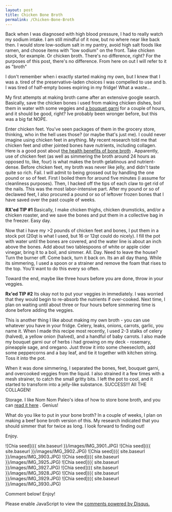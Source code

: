 ```yaml
---
layout: post
title: Chicken Bone Broth
permalink: /Chicken-Bone-Broth
---
```

 

Back when I was diagnosed with high blood pressure, I had to really watch my sodium intake. I am still mindful of it now, but no where near like back then. I would store low-sodium salt in my pantry, avoid high salt foods like ramen, and choose items with "low sodium" on the front. Take chicken stock, for example. Or chicken broth. There's no difference, right?
For the purposes of this post, there's no difference. From here on out I will refer to it as "broth"

I don't remember when i exactly started making my own, but I knew that I was a. tired of the preservative-laden choices I was compelled to use and b. I was tired of half-empty boxes expiring in my fridge! What a waste...

My first attempts at making broth came after an extensive google search. Basically, save the chicken bones i used from making chicken dishes, boil them in water with some veggies and [a bouquet garni](http://culinaryarts.about.com/od/glossary/g/bouquetgarni.htm) for a couple of hours, and it should be good, right?
Ive probably been wronger before, but this was a big fat NOPE.

Enter chicken feet. You've seen packages of them in the grocery store, thinking, who in the hell uses those? (or maybe that's just me). I could never imagine using chicken feet in anything. My recent research told me that chicken feet and other jointed bones have nutrients, including collagen. Here is a good post about [the health benefits of bone broth](http://realfoodrn.com/the-health-benefits-of-bone-broth/) . Apparently, use of chicken feet (as well as simmering the broth around 24 hours as opposed to, like, four) is what makes the broth gelatinous and nutrient-dense. Before chicken feet, my broth was never like jelly, and didn't taste quite so rich. Fail.
I will admit to being grossed out by handling the one pound or so of feet. First l boiled  them for around five minutes (i assume for cleanliness purposes). Then, I hacked off the tips of each claw to get rid of the nails. This was the most labor-intensive part. After my pound or so of declawed feet, I also procured a pound or so of leftover frozen bones that I have saved over the past couple of weeks.

**RX'ed TIP #1** Basically, I make chicken thighs, chicken drumsticks, and/or a chicken roaster, and we save the bones and put them in a collective bag in the freezer. Easy day.

Now that i have my >2 pounds of chicken feet and bones, I put them in a stock pot (20qt is what I used, but 16 or 12qt could do nicely). I fill the pot with water until the bones are covered, and the water line is about an inch above the bones. Add about two tablespoons of white or apple cider vinegar, bring it to a boil, and simmer. All. Day. Need to leave the house? Turn the burner off. Come back, turn it back on. Its an all day thang. While its simmering, I used a spoon or a strainer and remove the foam that rises to the top. You'll want to do this every so often.

Toward the end, maybe like three hours before you are done, throw in your veggies. 

**Rx'ed TIP #2** Its okay not to put your veggies in immediately. I was worried that they would begin to re-absorb the nutrients if over-cooked. Next time, I plan on waiting until about three or four hours before simmering time is done before adding the veggies.

This is another thing I like about making my own broth -  you can use whatever you have in your fridge. Celery, leaks, onions, carrots, garlic, you name it. When I made this recipe most recently, I used 2-3 stalks of celery (halved), a yellow onion (halved), and a handful of baby carrots. I also made my bouquet garni our of herbs i had growing on my deck -  rosemary, pineapple sage, and oregano. Just throw it into some cheesecloth, add some peppercorns and a bay leaf, and tie it together with kitchen string. Toss it into the pot.

When it was done simmering, I separated the bones, feet, bouquet garni, and overcooked veggies from the liquid. I also strained it a few times with a mesh strainer, to catch the small gritty bits. I left the pot to cool, and it started to transform into a jelly-like substance. SUCCESS!!! All THE COLLAGEN!

Storage.
I like Nom Nom Paleo's idea of how to store bone broth, and you can [read it here](http://nomnompaleo.com/post/98290360103/how-to-store-bone-broth) . Genius!

What do you like to put in your bone broth? In a couple of weeks, I plan on making a beef bone broth version of this. My research indicated that you should simmer that for twice as long. I look forward to finding out!

Enjoy.

![Chia seed]({{ site.baseurl }}/images/IMG_3901.JPG)
![Chia seed]({{ site.baseurl }}/images/IMG_3902.JPG)
![Chia seed]({{ site.baseurl }}/images/IMG_3903.JPG)
![Chia seed]({{ site.baseurl }}/images/IMG_3925.JPG)
![Chia seed]({{ site.baseurl }}/images/IMG_3927.JPG)
![Chia seed]({{ site.baseurl }}/images/IMG_3928.JPG)
![Chia seed]({{ site.baseurl }}/images/IMG_3929.JPG)
![Chia seed]({{ site.baseurl }}/images/IMG_3930.JPG)




Comment below! Enjoy!
<div id="disqus_thread"></div>
<script>

/**
 *  RECOMMENDED CONFIGURATION VARIABLES: EDIT AND UNCOMMENT THE SECTION BELOW TO INSERT DYNAMIC VALUES FROM YOUR PLATFORM OR CMS.
 *  LEARN WHY DEFINING THESE VARIABLES IS IMPORTANT: https://disqus.com/admin/universalcode/#configuration-variables */
/*
var disqus_config = function () {
    this.page.url = PAGE_URL;  // Replace PAGE_URL with your page's canonical URL variable
    this.page.identifier = PAGE_IDENTIFIER; // Replace PAGE_IDENTIFIER with your page's unique identifier variable
};
*/
(function() { // DON'T EDIT BELOW THIS LINE
    var d = document, s = d.createElement('script');
    s.src = '//cocinando-rxd.disqus.com/embed.js';
    s.setAttribute('data-timestamp', +new Date());
    (d.head || d.body).appendChild(s);
})();
</script>
<noscript>Please enable JavaScript to view the <a href="https://disqus.com/?ref_noscript">comments powered by Disqus.</a></noscript>
                                    
<script id="dsq-count-scr" src="//cocinando-rxd.disqus.com/count.js" async></script>









